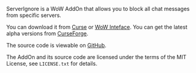 ﻿ServerIgnore is a WoW AddOn that allows you to block all chat messages from specific servers.

You can download it from [Curse](http://www.curse.com/addons/wow/server-ignore) or [WoW Inteface](http://www.wowinterface.com/downloads/info21481-ServerIgnore.html). You can get the latest alpha versions from [CurseForge](http://wow.curseforge.com/addons/server-ignore/).

The source code is viewable on [GitHub](https://github.com/Choonster/ServerIgnore).

The AddOn and its source code are licensed under the terms of the MIT License, see `LICENSE.txt` for details.